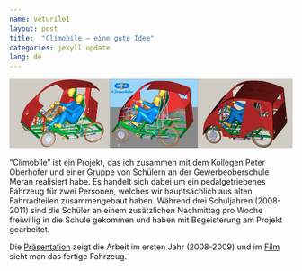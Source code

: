```yaml
---
name: veturilo1
layout: post
title:  "Climobile – eine gute Idee"
categories: jekyll update
lang: de
---
```

![Bild](../../bildoj/klimobilo.png)

“Climobile” ist ein Projekt, das ich zusammen mit dem Kollegen Peter Oberhofer und einer Gruppe von Schülern an der Gewerbeoberschule Meran realisiert habe. Es handelt sich dabei um ein pedalgetriebenes Fahrzeug für zwei Personen, welches wir hauptsächlich aus alten Fahrradteilen zusammengebaut haben. Während drei Schuljahren (2008-2011) sind die Schüler an einem zusätzlichen Nachmittag pro Woche freiwillig in die Schule gekommen und haben mit Begeisterung am Projekt gearbeitet.

Die [Präsentation](../../dosieroj/Climobile-1.pdf) zeigt die Arbeit im ersten Jahr (2008-2009) und im  [Film](https://www.youtube.com/watch?v=9UoWeJL2lDM) sieht man das fertige Fahrzeug.
